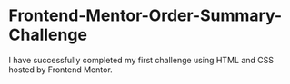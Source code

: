 # Frontend-Mentor-Order-Summary-Challenge
I have successfully completed my first challenge using HTML and CSS hosted by Frontend Mentor.
